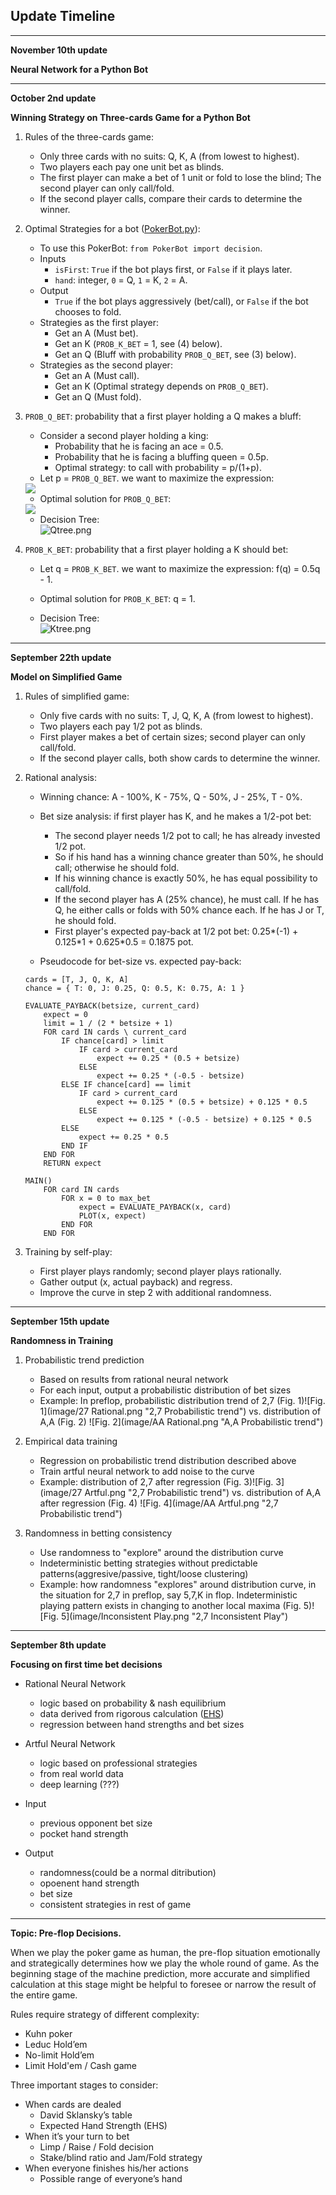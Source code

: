 Update Timeline
---------------
********

**November 10th update**

**Neural Network for a Python Bot**

********

**October 2nd update**

**Winning Strategy on Three-cards Game for a Python Bot**

1. Rules of the three-cards game:

	- Only three cards with no suits: Q, K, A (from lowest to highest).
	- Two players each pay one unit bet as blinds.
	- The first player can make a bet of 1 unit or fold to lose the blind; The second player can only call/fold.
	- If the second player calls, compare their cards to determine the winner.

2. Optimal Strategies for a bot ([PokerBot.py](PokerBot.py)):

    - To use this PokerBot: `from PokerBot import decision`.
    - Inputs
        - `isFirst`: `True` if the bot plays first, or `False` if it plays later.
        - `hand`: integer, `0` = Q, `1` = K, `2` = A.
    - Output
        - `True` if the bot plays aggressively (bet/call), or `False` if the bot chooses to fold.
	- Strategies as the first player:
		- Get an A (Must bet).
		- Get an K (`PROB_K_BET` = 1, see (4) below).
		- Get an Q (Bluff with probability `PROB_Q_BET`, see (3) below).
	- Strategies as the second player:
		- Get an A (Must call).
		- Get an K (Optimal strategy depends on `PROB_Q_BET`).
		- Get an Q (Must fold).

3. `PROB_Q_BET`: probability that a first player holding a Q makes a bluff:

    - Consider a second player holding a king:
        - Probability that he is facing an ace = 0.5.
        - Probability that he is facing a bluffing queen = 0.5p.
        - Optimal strategy: to call with probability = p/(1+p).
    - Let p = `PROB_Q_BET`. we want to maximize the expression:  
    <img src="http://latex.codecogs.com/gif.latex?f%28p%29=%5Cfrac{-p^2-0.5p-1}{1+p}" />
    
    - Optimal solution for `PROB_Q_BET`:  
    <img src="http://latex.codecogs.com/gif.latex?p=%5Cfrac{%5Csqrt{6}}{2}-1=0.22474" />
    
    - Decision Tree:      
    ![Qtree.png](image/Qtree.png "Decision Tree of first player holding Q")

4. `PROB_K_BET`: probability that a first player holding a K should bet:

    - Let q = `PROB_K_BET`. we want to maximize the expression: f(q) = 0.5q - 1.
    - Optimal solution for `PROB_K_BET`:  q = 1.
    
    - Decision Tree:     
    ![Ktree.png](image/Ktree.png "Decision Tree of first player holding K")


********

**September 22th update**

**Model on Simplified Game**

1. Rules of simplified game:

	- Only five cards with no suits: T, J, Q, K, A (from lowest to highest).
	- Two players each pay 1/2 pot as blinds.
	- First player makes a bet of certain sizes; second player can only call/fold.
	- If the second player calls, both show cards to determine the winner.

2. Rational analysis:

	- Winning chance: A - 100%, K - 75%, Q - 50%, J - 25%, T - 0%.
	- Bet size analysis: if first player has K, and he makes a 1/2-pot bet:

		- The second player needs 1/2 pot to call; he has already invested 1/2 pot.
		- So if his hand has a winning chance greater than 50%, he should call; otherwise he should fold.
		- If his winning chance is exactly 50%, he has equal possibility to call/fold.
		- If the second player has A (25% chance), he must call. If he has Q, he either calls or folds with 50% chance each. If he has J or T, he should fold.
		- First player's expected pay-back at 1/2 pot bet: 0.25\*(-1) + 0.125\*1 + 0.625\*0.5 = 0.1875 pot.

	- Pseudocode for bet-size vs. expected pay-back:
	```
	cards = [T, J, Q, K, A]
	chance = { T: 0, J: 0.25, Q: 0.5, K: 0.75, A: 1 }

	EVALUATE_PAYBACK(betsize, current_card)
		expect = 0
		limit = 1 / (2 * betsize + 1)
		FOR card IN cards \ current_card
			IF chance[card] > limit
				IF card > current_card
					expect += 0.25 * (0.5 + betsize)
				ELSE
					expect += 0.25 * (-0.5 - betsize)
			ELSE IF chance[card] == limit
				IF card > current_card
					expect += 0.125 * (0.5 + betsize) + 0.125 * 0.5
				ELSE
					expect += 0.125 * (-0.5 - betsize) + 0.125 * 0.5
			ELSE
				expect += 0.25 * 0.5
			END IF
		END FOR
		RETURN expect

	MAIN()
		FOR card IN cards
			FOR x = 0 to max_bet
				expect = EVALUATE_PAYBACK(x, card)
				PLOT(x, expect)
			END FOR
		END FOR
	```

3. Training by self-play:

	- First player plays randomly; second player plays rationally.
	- Gather output (x, actual payback) and regress.
	- Improve the curve in step 2 with additional randomness.

********

**September 15th update**

**Randomness in Training**

1. Probabilistic trend prediction
    - Based on results from rational neural network
    - For each input, output a probabilistic distribution of bet sizes
    - Example: In preflop, probabilistic distribution trend of 2,7 (Fig. 1)![Fig. 1](image/27 Rational.png "2,7 Probabilistic trend")
vs. distribution of A,A (Fig. 2) ![Fig. 2](image/AA Rational.png "A,A Probabilistic trend")

2. Empirical data training
    - Regression on probabilistic trend distribution described above
    - Train artful neural network to add noise to the curve
    - Example: distribution of 2,7 after regression (Fig. 3)![Fig. 3](image/27 Artful.png "2,7 Probabilistic trend")
 vs. distribution of A,A after regression (Fig. 4) ![Fig. 4](image/AA Artful.png "2,7 Probabilistic trend")

3. Randomness in betting consistency
    - Use randomness to "explore" around the distribution curve
    - Indeterministic betting strategies without predictable patterns(aggresive/passive, tight/loose clustering)
    - Example: how randomness "explores" around distribution curve, in the situation for 2,7 in preflop, say 5,7,K in flop. Indeterministic playing pattern exists in changing to another local maxima   (Fig. 5)![Fig. 5](image/Inconsistent Play.png "2,7 Inconsistent Play")

********

**September 8th update**

**Focusing on first time bet decisions**

- Rational Neural Network
    - logic based on probability & nash equilibrium
    - data derived from rigorous calculation ([EHS](https://en.wikipedia.org/wiki/Poker_Effective_Hand_Strength_(EHS)_algorithm/))
    - regression between hand strengths and bet sizes

- Artful Neural Network
    - logic based on professional strategies
    - from real world data
    - deep learning (???)

- Input
	- previous opponent bet size
	- pocket hand strength

- Output
	- randomness(could be a normal ditribution)
	- opoenent hand strength
	- bet size
	- consistent strategies	 in rest of game

********
	
**Topic: Pre-flop Decisions.**

When we play the poker game as human, the pre-flop situation emotionally and strategically determines how we play the whole round of game. As the beginning stage of the machine prediction, more accurate and simplified calculation at this stage might be helpful to foresee or narrow the result of the entire game.

Rules require strategy of different complexity:

- Kuhn poker
- Leduc Hold’em
- No-limit Hold’em
- Limit Hold'em / Cash game

Three important stages to consider:

- When cards are dealed
    - David Sklansky’s table
    - Expected Hand Strength (EHS)
- When it’s your turn to bet
    - Limp / Raise / Fold decision
    - Stake/blind ratio and Jam/Fold strategy
- When everyone finishes his/her actions
    - Possible range of everyone’s hand